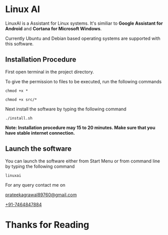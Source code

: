 # Linux AI


LinuxAI is a Assistant for Linux systems. It's similiar to **Google Assistant for Android** and **Cortana for Microsoft Windows**.

Currently Ubuntu and Debian based operating systems are supported with this software.

## Installation Procedure

 First open terminal in the project directory.

 To give the permission to files to be executed, run the following commands

	chmod +x *

	chmod +x src/*

 Next install the software by typing the following command

	./install.sh


**Note: Installation procedure may 15 to 20 minutes. Make sure that you have stable internet connection.**

## Launch the software

 You can launch the software either from Start Menu or from command line by typing the following command

	linuxai

For any query contact me on

[prateekagrawal89760@gmail.com ](mailto://prateekagrawal89760@gmail.com)

[+91-7464847884](tel://+917464847884)

# Thanks for Reading

